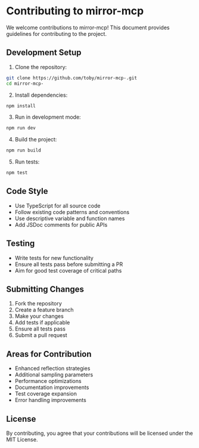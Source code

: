 # Contributing to mirror-mcp

We welcome contributions to mirror-mcp! This document provides guidelines for contributing to the project.

## Development Setup

1. Clone the repository:
```bash
git clone https://github.com/toby/mirror-mcp-.git
cd mirror-mcp-
```

2. Install dependencies:
```bash
npm install
```

3. Run in development mode:
```bash
npm run dev
```

4. Build the project:
```bash
npm run build
```

5. Run tests:
```bash
npm test
```

## Code Style

- Use TypeScript for all source code
- Follow existing code patterns and conventions
- Use descriptive variable and function names
- Add JSDoc comments for public APIs

## Testing

- Write tests for new functionality
- Ensure all tests pass before submitting a PR
- Aim for good test coverage of critical paths

## Submitting Changes

1. Fork the repository
2. Create a feature branch
3. Make your changes
4. Add tests if applicable
5. Ensure all tests pass
6. Submit a pull request

## Areas for Contribution

- Enhanced reflection strategies
- Additional sampling parameters
- Performance optimizations
- Documentation improvements
- Test coverage expansion
- Error handling improvements

## License

By contributing, you agree that your contributions will be licensed under the MIT License.